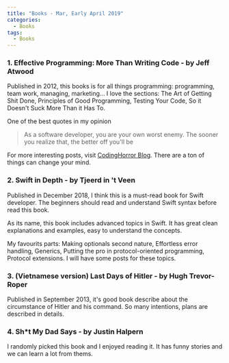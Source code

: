 ```yaml
---
title: "Books - Mar, Early April 2019"
categories:
  - Books
tags:
  - Books
---
```


### 1. Effective Programming: More Than Writing Code - by Jeff Atwood

Published in 2012, this books is for all things programming: programming, team work, managing, marketing... I love the sections: The Art of Getting Shit Done, Principles of Good Programming, Testing Your Code, So it Doesn't Suck More Than it Has To. 

One of the best quotes in my opinion
> As a software developer, you are your own worst enemy. The sooner you realize that, the better off you'll be

For more interesting posts, visit [CodingHorror Blog](https://blog.codinghorror.com/). There are a ton of things can change your mind.

### 2. Swift in Depth - by Tjeerd in 't Veen

Published in December 2018, I think this is a must-read book for Swift developer. The beginners should read and understand Swift syntax before read this book.

As its name, this book includes advanced topics in Swift. It has great clean explanations and examples, easy to understand the concepts.

My favourits parts: Making optionals second nature, Effortless error handling, Generics, Putting the pro in protocol-oriented programming, Protocol extensions. I will have some posts for these topics.

### 3.  (Vietnamese version) Last Days of Hitler - by Hugh Trevor-Roper

Published in September 2013, it's good book describe about the circumstance of Hitler and his command. So many intentions, plans are described in details.

### 4. Sh*t My Dad Says - by Justin Halpern

I randomly picked this book and I enjoyed reading it. It has funny stories and we can learn a lot from thems.

